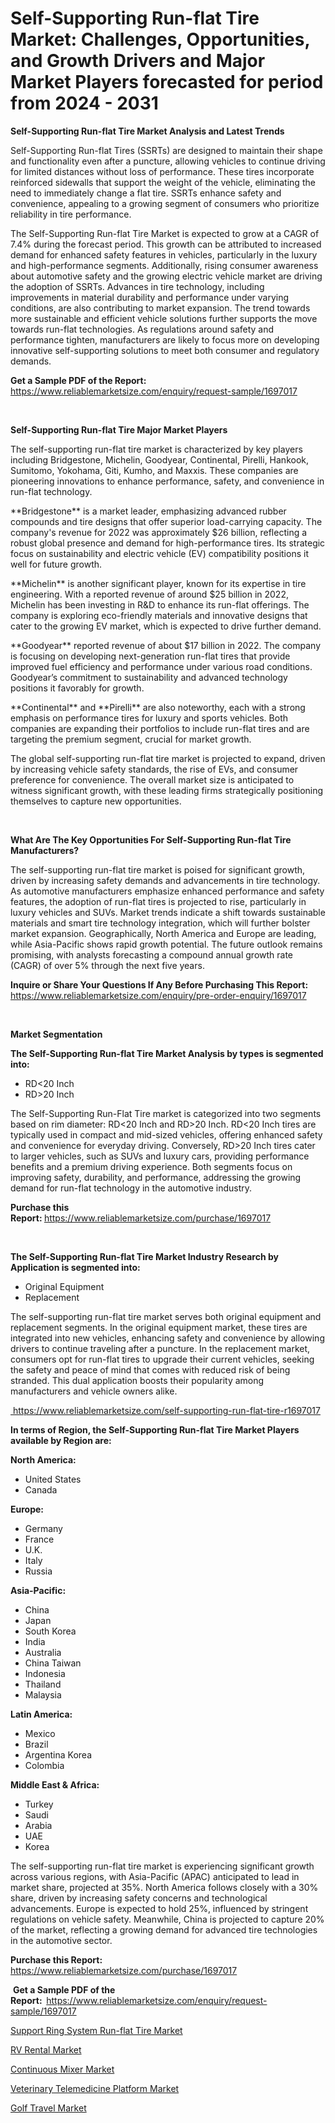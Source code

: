 <p><h1>Self-Supporting Run-flat Tire Market: Challenges, Opportunities, and Growth Drivers and Major Market Players forecasted for period from 2024 - 2031</h1></p><p><strong>Self-Supporting Run-flat Tire Market Analysis and Latest Trends</strong></p>
<p><p>Self-Supporting Run-flat Tires (SSRTs) are designed to maintain their shape and functionality even after a puncture, allowing vehicles to continue driving for limited distances without loss of performance. These tires incorporate reinforced sidewalls that support the weight of the vehicle, eliminating the need to immediately change a flat tire. SSRTs enhance safety and convenience, appealing to a growing segment of consumers who prioritize reliability in tire performance.</p><p>The Self-Supporting Run-flat Tire Market is expected to grow at a CAGR of 7.4% during the forecast period. This growth can be attributed to increased demand for enhanced safety features in vehicles, particularly in the luxury and high-performance segments. Additionally, rising consumer awareness about automotive safety and the growing electric vehicle market are driving the adoption of SSRTs. Advances in tire technology, including improvements in material durability and performance under varying conditions, are also contributing to market expansion. The trend towards more sustainable and efficient vehicle solutions further supports the move towards run-flat technologies. As regulations around safety and performance tighten, manufacturers are likely to focus more on developing innovative self-supporting solutions to meet both consumer and regulatory demands.</p></p>
<p><strong>Get a Sample PDF of the Report:&nbsp;</strong> <a href="https://www.reliablemarketsize.com/enquiry/request-sample/1697017?utm_campaign=1553&utm_medium=2&utm_source=Github&utm_content=ia&utm_term=20102024&utm_id=self-supporting-run-flat-tire">https://www.reliablemarketsize.com/enquiry/request-sample/1697017</a></p>
<p>&nbsp;</p>
<p><strong>Self-Supporting Run-flat Tire Major Market Players</strong></p>
<p><p>The self-supporting run-flat tire market is characterized by key players including Bridgestone, Michelin, Goodyear, Continental, Pirelli, Hankook, Sumitomo, Yokohama, Giti, Kumho, and Maxxis. These companies are pioneering innovations to enhance performance, safety, and convenience in run-flat technology.</p><p>**Bridgestone** is a market leader, emphasizing advanced rubber compounds and tire designs that offer superior load-carrying capacity. The company's revenue for 2022 was approximately $26 billion, reflecting a robust global presence and demand for high-performance tires. Its strategic focus on sustainability and electric vehicle (EV) compatibility positions it well for future growth.</p><p>**Michelin** is another significant player, known for its expertise in tire engineering. With a reported revenue of around $25 billion in 2022, Michelin has been investing in R&D to enhance its run-flat offerings. The company is exploring eco-friendly materials and innovative designs that cater to the growing EV market, which is expected to drive further demand.</p><p>**Goodyear** reported revenue of about $17 billion in 2022. The company is focusing on developing next-generation run-flat tires that provide improved fuel efficiency and performance under various road conditions. Goodyear’s commitment to sustainability and advanced technology positions it favorably for growth.</p><p>**Continental** and **Pirelli** are also noteworthy, each with a strong emphasis on performance tires for luxury and sports vehicles. Both companies are expanding their portfolios to include run-flat tires and are targeting the premium segment, crucial for market growth.</p><p>The global self-supporting run-flat tire market is projected to expand, driven by increasing vehicle safety standards, the rise of EVs, and consumer preference for convenience. The overall market size is anticipated to witness significant growth, with these leading firms strategically positioning themselves to capture new opportunities.</p></p>
<p>&nbsp;</p>
<p><strong>What Are The Key Opportunities For Self-Supporting Run-flat Tire Manufacturers?</strong></p>
<p><p>The self-supporting run-flat tire market is poised for significant growth, driven by increasing safety demands and advancements in tire technology. As automotive manufacturers emphasize enhanced performance and safety features, the adoption of run-flat tires is projected to rise, particularly in luxury vehicles and SUVs. Market trends indicate a shift towards sustainable materials and smart tire technology integration, which will further bolster market expansion. Geographically, North America and Europe are leading, while Asia-Pacific shows rapid growth potential. The future outlook remains promising, with analysts forecasting a compound annual growth rate (CAGR) of over 5% through the next five years.</p></p>
<p><strong>Inquire or Share Your Questions If Any Before Purchasing This Report:</strong> <a href="https://www.reliablemarketsize.com/enquiry/pre-order-enquiry/1697017?utm_campaign=1553&utm_medium=2&utm_source=Github&utm_content=ia&utm_term=20102024&utm_id=self-supporting-run-flat-tire">https://www.reliablemarketsize.com/enquiry/pre-order-enquiry/1697017</a></p>
<p>&nbsp;</p>
<p><strong>Market Segmentation</strong></p>
<p><strong>The Self-Supporting Run-flat Tire Market Analysis by types is segmented into:</strong></p>
<p><ul><li>RD<20 Inch</li><li>RD>20 Inch</li></ul></p>
<p><p>The Self-Supporting Run-Flat Tire market is categorized into two segments based on rim diameter: RD<20 Inch and RD>20 Inch. RD<20 Inch tires are typically used in compact and mid-sized vehicles, offering enhanced safety and convenience for everyday driving. Conversely, RD>20 Inch tires cater to larger vehicles, such as SUVs and luxury cars, providing performance benefits and a premium driving experience. Both segments focus on improving safety, durability, and performance, addressing the growing demand for run-flat technology in the automotive industry.</p></p>
<p><strong>Purchase this Report:&nbsp;</strong><a href="https://www.reliablemarketsize.com/purchase/1697017?utm_campaign=1553&utm_medium=2&utm_source=Github&utm_content=ia&utm_term=20102024&utm_id=self-supporting-run-flat-tire">https://www.reliablemarketsize.com/purchase/1697017</a></p>
<p>&nbsp;</p>
<p><strong>The Self-Supporting Run-flat Tire Market Industry Research by Application is segmented into:</strong></p>
<p><ul><li>Original Equipment</li><li>Replacement</li></ul></p>
<p><p>The self-supporting run-flat tire market serves both original equipment and replacement segments. In the original equipment market, these tires are integrated into new vehicles, enhancing safety and convenience by allowing drivers to continue traveling after a puncture. In the replacement market, consumers opt for run-flat tires to upgrade their current vehicles, seeking the safety and peace of mind that comes with reduced risk of being stranded. This dual application boosts their popularity among manufacturers and vehicle owners alike.</p></p>
<p><a href="https://www.reliablemarketsize.com/self-supporting-run-flat-tire-r1697017?utm_campaign=1553&utm_medium=2&utm_source=Github&utm_content=ia&utm_term=20102024&utm_id=self-supporting-run-flat-tire">&nbsp;https://www.reliablemarketsize.com/self-supporting-run-flat-tire-r1697017</a></p>
<p><strong>In terms of Region, the Self-Supporting Run-flat Tire Market Players available by Region are:</strong></p>
<p>
    <p> <strong> North America: </strong>
        <ul>
            <li>United States</li>
            <li>Canada</li>
        </ul>
        </p> 
    <p> <strong> Europe: </strong>
        <ul>
            <li>Germany</li>
            <li>France</li>
            <li>U.K.</li>
            <li>Italy</li>
            <li>Russia</li>
        </ul>
        </p> 
    <p> <strong> Asia-Pacific: </strong>
        <ul>
            <li>China</li>
            <li>Japan</li>
            <li>South Korea</li>
            <li>India</li>
            <li>Australia</li>
            <li>China Taiwan</li>
            <li>Indonesia</li>
            <li>Thailand</li>
            <li>Malaysia</li>
        </ul>
        </p> 
    <p> <strong> Latin America: </strong>
        <ul>
            <li>Mexico</li>
            <li>Brazil</li>
            <li>Argentina Korea</li>
            <li>Colombia</li>
        </ul>
        </p> 
    <p> <strong> Middle East & Africa: </strong>
        <ul>
            <li>Turkey</li>
            <li>Saudi</li>
            <li>Arabia</li>
            <li>UAE</li>
            <li>Korea</li>
        </ul>
    </p>
    </p>
<p><p>The self-supporting run-flat tire market is experiencing significant growth across various regions, with Asia-Pacific (APAC) anticipated to lead in market share, projected at 35%. North America follows closely with a 30% share, driven by increasing safety concerns and technological advancements. Europe is expected to hold 25%, influenced by stringent regulations on vehicle safety. Meanwhile, China is projected to capture 20% of the market, reflecting a growing demand for advanced tire technologies in the automotive sector.</p></p>
<p><strong>Purchase this Report: </strong><a href="https://www.reliablemarketsize.com/purchase/1697017?utm_campaign=1553&utm_medium=2&utm_source=Github&utm_content=ia&utm_term=20102024&utm_id=self-supporting-run-flat-tire">https://www.reliablemarketsize.com/purchase/1697017</a></p>
<p>&nbsp;<strong>Get a Sample PDF of the Report:&nbsp;&nbsp;</strong><a href="https://www.reliablemarketsize.com/enquiry/request-sample/1697017?utm_campaign=1553&utm_medium=2&utm_source=Github&utm_content=ia&utm_term=20102024&utm_id=self-supporting-run-flat-tire">https://www.reliablemarketsize.com/enquiry/request-sample/1697017</a></p>
<p><strong></strong></p>
<p><p><a href="https://github.com/YashRP12/Market-Research-Report-List-6/blob/main/support-ring-system-run-flat-tire-market.md?utm_campaign=1553&utm_medium=2&utm_source=Github&utm_content=ia&utm_term=20102024&utm_id=self-supporting-run-flat-tire">Support Ring System Run-flat Tire Market</a></p><p><a href="https://www.linkedin.com/pulse/rv-rental-market-size-status-forecast-2024-2031-kuznets-bej1c?utm_campaign=1553&utm_medium=2&utm_source=Github&utm_content=ia&utm_term=20102024&utm_id=self-supporting-run-flat-tire">RV Rental Market</a></p><p><a href="https://issuu.com/reportprime-2/docs/continuous-mixer-market-size-2030.p_c7be773b94d2ac?utm_campaign=1553&utm_medium=2&utm_source=Github&utm_content=ia&utm_term=20102024&utm_id=self-supporting-run-flat-tire">Continuous Mixer Market</a></p><p><a href="https://www.linkedin.com/pulse/global-veterinary-telemedicine-platform-56-cagr-forecast-2024-1lh9c?utm_campaign=1553&utm_medium=2&utm_source=Github&utm_content=ia&utm_term=20102024&utm_id=self-supporting-run-flat-tire">Veterinary Telemedicine Platform Market</a></p><p><a href="https://www.linkedin.com/pulse/golf-travel-market-outlook-forecast-from-2024-2031-kuznets-fzwxc?utm_campaign=1553&utm_medium=2&utm_source=Github&utm_content=ia&utm_term=20102024&utm_id=self-supporting-run-flat-tire">Golf Travel Market</a></p></p>